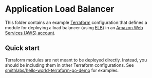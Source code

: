 # Application Load Balancer 

This folder contains an example [Terraform](https://www.terraform.io/) configuration that defines a module for 
deploying a load balancer (using [ELB](https://aws.amazon.com/elasticloadbalancing/)) in an 
[Amazon Web Services (AWS) account](http://aws.amazon.com/).

## Quick start

Terraform modules are not meant to be deployed directly. Instead, you should be including them in other Terraform 
configurations. See [smithlabs/hello-world-terraform-go-demo](https://github.com/smithlabs/hello-world-terraform-go-demo)
for examples.
